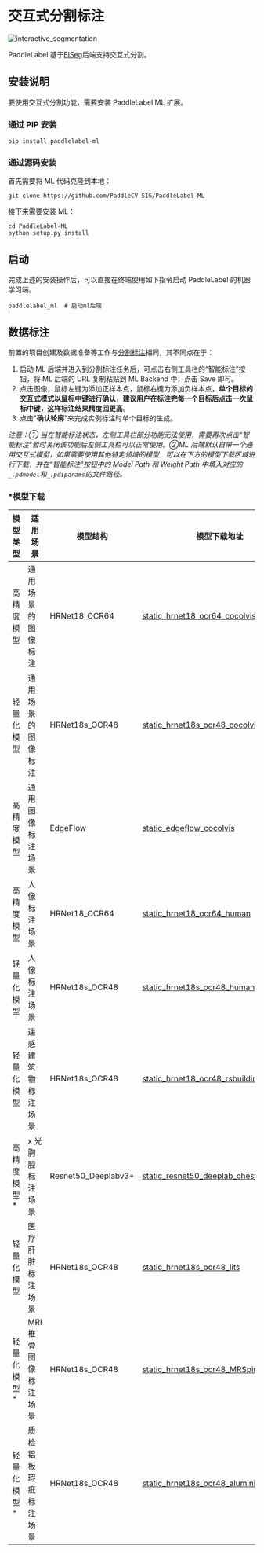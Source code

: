 # 交互式分割标注

![interactive_segmentation](https://user-images.githubusercontent.com/71769312/181561624-de3f74e4-ca86-4764-a7a5-9043b9a1c363.png)

PaddleLabel 基于[EISeg](https://github.com/PaddlePaddle/PaddleSeg/tree/release/2.6/EISeg)后端支持交互式分割。

## 安装说明

要使用交互式分割功能，需要安装 PaddleLabel ML 扩展。

### 通过 PIP 安装

```shell
pip install paddlelabel-ml
```

### 通过源码安装

首先需要将 ML 代码克隆到本地：

```shell
git clone https://github.com/PaddleCV-SIG/PaddleLabel-ML
```

接下来需要安装 ML：

```shell
cd PaddleLabel-ML
python setup.py install
```

## 启动

完成上述的安装操作后，可以直接在终端使用如下指令启动 PaddleLabel 的机器学习端。

```shell
paddlelabel_ml  # 启动ml后端
```

## 数据标注

前置的项目创建及数据准备等工作与[分割标注](segmentation.md)相同，其不同点在于：

1. 启动 ML 后端并进入到分割标注任务后，可点击右侧工具栏的“智能标注”按钮，将 ML 后端的 URL 复制粘贴到 ML Backend 中，点击 Save 即可。
1. 点击图像，鼠标左键为添加正样本点，鼠标右键为添加负样本点，**单个目标的交互式模式以鼠标中键进行确认，建议用户在标注完每一个目标后点击一次鼠标中键，这样标注结果精度回更高**。
1. 点击"**确认轮廓**"来完成实例标注时单个目标的生成。

_注意：① 当在智能标注状态，左侧工具栏部分功能无法使用，需要再次点击“智能标注”暂时关闭该功能后左侧工具栏可以正常使用。②ML 后端默认自带一个通用交互式模型，如果需要使用其他特定领域的模型，可以在下方的模型下载区域进行下载，并在“智能标注”按钮中的 Model Path 和 Weight Path 中填入对应的`_.pdmodel`和`_.pdiparams`的文件路径。_

### \*模型下载

| 模型类型     | 适用场景             | 模型结构            | 模型下载地址                                                                                                                       |
| ------------ | -------------------- | ------------------- | ---------------------------------------------------------------------------------------------------------------------------------- |
| 高精度模型   | 通用场景的图像标注   | HRNet18_OCR64       | [static_hrnet18_ocr64_cocolvis](https://paddleseg.bj.bcebos.com/eiseg/0.4/static_hrnet18_ocr64_cocolvis.zip)                       |
| 轻量化模型   | 通用场景的图像标注   | HRNet18s_OCR48      | [static_hrnet18s_ocr48_cocolvis](https://paddleseg.bj.bcebos.com/eiseg/0.4/static_hrnet18s_ocr48_cocolvis.zip)                     |
| 高精度模型   | 通用图像标注场景     | EdgeFlow            | [static_edgeflow_cocolvis](https://paddleseg.bj.bcebos.com/eiseg/0.4/static_edgeflow_cocolvis.zip)                                 |
| 高精度模型   | 人像标注场景         | HRNet18_OCR64       | [static_hrnet18_ocr64_human](https://paddleseg.bj.bcebos.com/eiseg/0.4/static_hrnet18_ocr64_human.zip)                             |
| 轻量化模型   | 人像标注场景         | HRNet18s_OCR48      | [static_hrnet18s_ocr48_human](https://paddleseg.bj.bcebos.com/eiseg/0.4/static_hrnet18s_ocr48_human.zip)                           |
| 轻量化模型   | 遥感建筑物标注场景   | HRNet18s_OCR48      | [static_hrnet18_ocr48_rsbuilding_instance](https://paddleseg.bj.bcebos.com/eiseg/0.4/static_hrnet18_ocr48_rsbuilding_instance.zip) |
| 高精度模型\* | x 光胸腔标注场景     | Resnet50_Deeplabv3+ | [static_resnet50_deeplab_chest_xray](https://paddleseg.bj.bcebos.com/eiseg/0.5/static_resnet50_deeplab_chest_xray.zip)             |
| 轻量化模型   | 医疗肝脏标注场景     | HRNet18s_OCR48      | [static_hrnet18s_ocr48_lits](https://paddleseg.bj.bcebos.com/eiseg/0.4/static_hrnet18s_ocr48_lits.zip)                             |
| 轻量化模型\* | MRI 椎骨图像标注场景 | HRNet18s_OCR48      | [static_hrnet18s_ocr48_MRSpineSeg](https://paddleseg.bj.bcebos.com/eiseg/0.5/static_hrnet18s_ocr48_MRSpineSeg.zip)                 |
| 轻量化模型\* | 质检铝板瑕疵标注场景 | HRNet18s_OCR48      | [static_hrnet18s_ocr48_aluminium](https://paddleseg.bj.bcebos.com/eiseg/0.5/static_hrnet18s_ocr48_aluminium.zip)                   |
